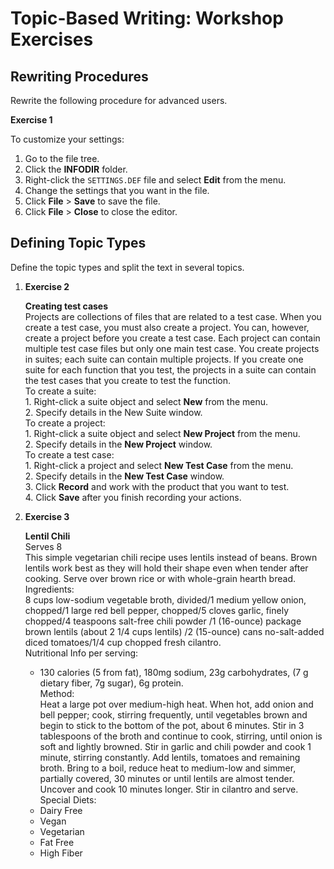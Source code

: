 # Topic-Based Writing: Workshop Exercises 

## Rewriting Procedures

Rewrite the following procedure for advanced users.

**Exercise 1**

To customize your settings:

1. Go to the file tree.
2. Click the **INFODIR** folder.
3. Right-click the `SETTINGS.DEF` file and select **Edit** from the menu.
4. Change the settings that you want in the file.
5. Click **File** > **Save** to save the file.
6. Click **File** > **Close** to close the editor.

## Defining Topic Types

Define the topic types and split the text in several topics.

1. **Exercise 2**               

	**Creating test cases**               
	Projects are collections of files that are related to a test case. When you create a test case, you must also create a project. You can, however, create a project before you create a test case. Each project can contain multiple test case files but only one main test case. You create projects in suites; each suite can contain multiple projects. If you create one suite for each function that you test, the projects in a suite can contain the test cases that you create to test the function.            
	To create a suite:              
		1. Right-click a suite object and select **New** from the menu.             
		2. Specify details in the New Suite window.            
	To create a project:              
		1. Right-click a suite object and select **New Project** from the menu.              
		2. Specify details in the **New Project** window.            
	To create a test case:              
		1. Right-click a project and select **New Test Case** from the menu.              
		2. Specify details in the **New Test Case** window.            
		3. Click **Record** and work with the product that you want to test.               
		4. Click **Save** after you finish recording your actions.              

1. **Exercise 3**               

	**Lentil Chili**   
	Serves 8    
	This simple vegetarian chili recipe uses lentils instead of beans. Brown lentils work best as they will hold their shape even when tender after cooking. Serve over brown rice or with whole-grain hearth bread.     
	Ingredients:           
	8 cups low-sodium vegetable broth, divided/1 medium yellow onion, chopped/1 large red bell pepper, chopped/5 cloves garlic, finely chopped/4 teaspoons salt-free chili powder /1 (16-ounce) package brown lentils (about 2 1/4 cups lentils) /2 (15-ounce) cans no-salt-added diced tomatoes/1/4 cup chopped fresh cilantro.       
	Nutritional Info per serving:            
	* 130 calories (5 from fat), 180mg sodium, 23g carbohydrates, (7 g dietary fiber, 7g sugar), 6g protein.      
	Method:          
	Heat a large pot over medium-high heat. When hot, add onion and bell pepper; cook, stirring frequently, until vegetables brown and begin to stick to the bottom of the pot, about 6 minutes. Stir in 3 tablespoons of the broth and continue to cook, stirring, until onion is soft and lightly browned. Stir in garlic and chili powder and cook 1 minute, stirring constantly. Add lentils, tomatoes and remaining broth. Bring to a boil, reduce heat to medium-low and simmer, partially covered, 30 minutes or until lentils are almost tender. Uncover and cook 10 minutes longer. Stir in cilantro and serve.              
	Special Diets:                
	* Dairy Free       
	* Vegan            
	* Vegetarian          
	* Fat Free     
	* High Fiber   
